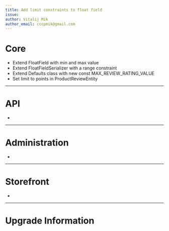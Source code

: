 ```yaml
---
title: Add limit constraints to float field
issue: 
author: Vitalij Mik
author_email: cccpmik@gmail.com
---
```


# Core

* Extend FloatField with min and max value
* Extend FloatFieldSerializer with a range constraint
* Extend Defaults class with new const MAX_REVIEW_RATING_VALUE
* Set limit to points in ProductReviewEntity 

___

# API

*

___

# Administration

*

___
# Storefront
*
___
# Upgrade Information

